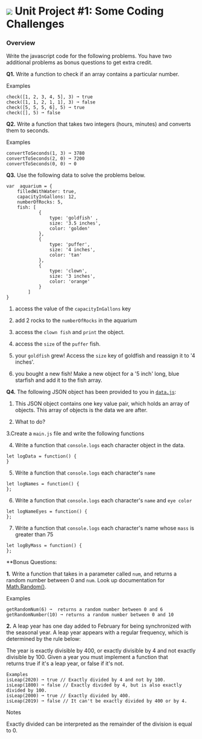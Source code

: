 # ![](https://ga-dash.s3.amazonaws.com/production/assets/logo-9f88ae6c9c3871690e33280fcf557f33.png) Unit Project #1: Some Coding Challenges

### Overview

Write the javascript code for the following problems. You have two additional problems 
as bonus questions to get extra credit.



**Q1.** Write a function to check if an array contains a particular number.

Examples
```
check([1, 2, 3, 4, 5], 3) ➞ true
check([1, 1, 2, 1, 1], 3) ➞ false
check([5, 5, 5, 6], 5) ➞ true
check([], 5) ➞ false
```


**Q2.** Write a function that takes two integers (hours, minutes) and converts them to seconds.

Examples
```
convertToSeconds(1, 3) ➞ 3780
convertToSeconds(2, 0) ➞ 7200
convertToSeconds(0, 0) ➞ 0
```

**Q3.** Use the following data to solve the problems below.
```
var  aquarium = {
    filledWithWater: true,
    capacityInGallons: 12,
    numberOfRocks: 5,
    fish: [
            {
                type: 'goldfish' ,
                size: '3.5 inches',
                color: 'golden'
            },
            {
                type: 'puffer',
                size: '4 inches',
                color: 'tan'
            },
            {
                type: 'clown',
                size: '3 inches',
                color: 'orange'
            }
        ]
}
```
1. access the value of the `capacityInGallons` key

2. add 2 rocks to the `numberOfRocks` in the aquarium

3. access the `clown fish` and `print` the object.

4. access the `size` of the `puffer` fish.

5. your `goldfish` grew! Access the `size` key of goldfish and reassign it to '4 inches'.

6. you bought a new fish! Make a new object for a '5 inch' long, blue starfish and add it to the fish array.


**Q4.** The following JSON object has been provided to you in [`data.js`](https://github.com/Riyadh-Part-Time-Courses/Riyadh-JS-4/blob/master/Projects/Project1/data.js):



1. This JSON object contains one key value pair, which holds an array of objects. This array of objects is the data we are after.

2. What to do?

3.Create a `main.js` file and write the following functions

4. Write a function that `console.logs` each character object in the data.
```
let logData = function() {
}
```

5. Write a function that `console.logs` each character's `name`
```
let logNames = function() {
};
```

6. Write a function that `console.logs` each character's `name` and `eye color`
```
let logNameEyes = function() {
};
```
7. Write a function that `console.logs` each character's name whose `mass` is greater than 75
```
let logByMass = function() {
};
```

**Bonus Questions: 

**1.** Write a function that takes in a parameter called `num`, and returns a random number between 0 and `num`. Look up documentation for [Math.Random()](https://developer.mozilla.org/en-US/docs/Web/JavaScript/Reference/Global_Objects/Math/random).

Examples

```
getRandomNum(6) ➞  returns a random number between 0 and 6
getRandomNumber(10) ➞ returns a random number between 0 and 10
```

**2.** A leap year has one day added to February for being synchronized with the seasonal year. A leap year appears with a regular frequency, which is determined by the rule below:

The year is exactly divisible by 400, or exactly divisible by 4 and not exactly divisible by 100.
Given a year you must implement a function that returns true if it's a leap year, or false if it's not.
```
Examples
isLeap(2020) ➞ true // Exactly divided by 4 and not by 100.
isLeap(1800) ➞ false // Exactly divided by 4, but is also exactly divided by 100.
isLeap(2000) ➞ true // Exactly divided by 400.
isLeap(2019) ➞ false // It can't be exactly divided by 400 or by 4.
```

Notes

Exactly divided can be interpreted as the remainder of the division is equal to 0.
